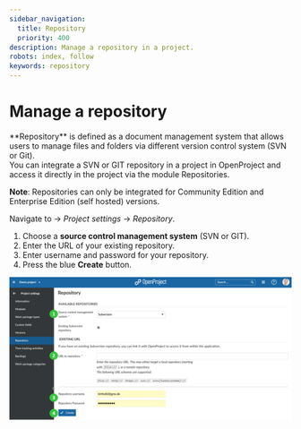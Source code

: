 ```yaml
---
sidebar_navigation:
  title: Repository
  priority: 400
description: Manage a repository in a project.
robots: index, follow
keywords: repository
---
```

# Manage a repository

<div class="glossary">**Repository** is defined as a document management system that allows users to manage files and folders via different version control system (SVN or Git).</div>
You can integrate a SVN or GIT repository in a project in OpenProject and access it directly in the project via the module Repositories.

**Note**: Repositories can only be integrated for Community Edition and Enterprise Edition (self hosted) versions.
</div>

Navigate to -> *Project settings* -> *Repository*.

1. Choose a **source control management system** (SVN or GIT).
2. Enter the URL of your existing repository.
3. Enter username and password for your repository.
4. Press the blue **Create** button.

![User-guide-project-settings-repository](User-guide-project-settings-repository-1581424843016.png)